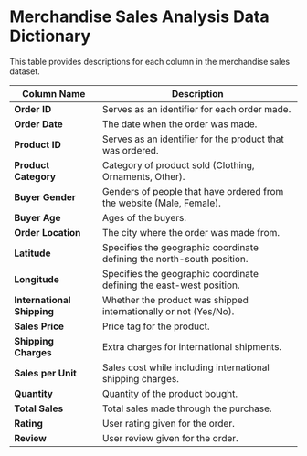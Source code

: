 # Merchandise Sales Analysis Data Dictionary

This table provides descriptions for each column in the merchandise sales dataset.

| Column Name              | Description |
|--------------------------|-------------|
| **Order ID**             | Serves as an identifier for each order made. |
| **Order Date**           | The date when the order was made. |
| **Product ID**           | Serves as an identifier for the product that was ordered. |
| **Product Category**     | Category of product sold (Clothing, Ornaments, Other). |
| **Buyer Gender**         | Genders of people that have ordered from the website (Male, Female). |
| **Buyer Age**            | Ages of the buyers. |
| **Order Location**       | The city where the order was made from. |
| **Latitude**             | Specifies the geographic coordinate defining the north-south position. |
| **Longitude**            | Specifies the geographic coordinate defining the east-west position. |
| **International Shipping** | Whether the product was shipped internationally or not (Yes/No). |
| **Sales Price**          | Price tag for the product. |
| **Shipping Charges**     | Extra charges for international shipments. |
| **Sales per Unit**       | Sales cost while including international shipping charges. |
| **Quantity**             | Quantity of the product bought. |
| **Total Sales**          | Total sales made through the purchase. |
| **Rating**              | User rating given for the order. |
| **Review**              | User review given for the order. |

